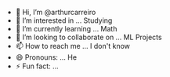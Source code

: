 - 👋 Hi, I’m @arthurcarreiro
- 👀 I’m interested in ... Studying
- 🌱 I’m currently learning ... Math
- 💞️ I’m looking to collaborate on ... ML Projects
- 📫 How to reach me ... I don't know
- 😄 Pronouns: ... He
- ⚡ Fun fact: ... 

<!---
arthurveloster/arthurveloster is a ✨ special ✨ repository because its `README.md` (this file) appears on your GitHub profile.
You can click the Preview link to take a look at your changes.
--->
